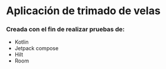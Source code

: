 # Aplicación de trimado de velas

### Creada con el fin de realizar pruebas de:

* Kotlin
* Jetpack compose
* Hilt
* Room
